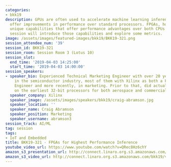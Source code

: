 ```yaml
---
categories:
- bkk19
description: GPUs are often used to accelerate machine learning inference as they
  offer improvements in performance over standard processors. FPGAs, however, have
  unique capabilities that offer performance advantages over both CPUs and GPUs. This
  session will introduce those capabilities and explore some metrics.
image: /assets/images/featured-images/bkk19/BKK19-321.png
session_attendee_num: '39'
session_id: BKK19-321
session_room: Session Room 3 (Lotus 10)
session_slot:
  end_time: '2019-04-03 14:25:00'
  start_time: '2019-04-03 14:00:00'
session_speakers:
- speaker_bio: Experienced Technical Marketing Engineer with over 20 years experience
    in the semiconductor industry, most of them with Xilinx as both a Field Application
    Engineer and more recently, in marketing. Prior to that, did actual embedded design
    on the earliest 32-bit processors for both aerospace and commercial applications.
  speaker_company: Xilinx
  speaker_image: /assets/images/speakers/bkk19/craig-abramson.jpg
  speaker_location: ''
  speaker_name: Craig Abramson
  speaker_position: Marketing
  speaker_username: abramson3
session_track: AI/ML
tag: session
tags:
- IoT and Embedded
title: BKK19-321 - FPGAs for Highest Performance Inference
youtube_video_url: https://www.youtube.com/watch?v=QRec8Hz6chY
amazon_s3_presentation_url: http://connect.linaro.org.s3.amazonaws.com/bkk19/presentations/bkk19-321.pdf
amazon_s3_video_url: http://connect.linaro.org.s3.amazonaws.com/bkk19/videos/bkk19-321.mp4
---
```

